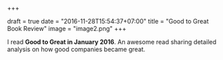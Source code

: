 +++

draft = true
date = "2016-11-28T15:54:37+07:00"
title = "Good to Great Book Review"
image = "image2.png"
+++

I read **Good to Great in January 2016**. An awesome read sharing detailed analysis on how good companies became great.
